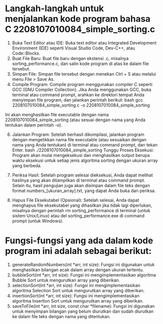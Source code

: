 # Langkah-langkah untuk menjalankan kode program bahasa C 2208107010084_simple_sorting.c

1. Buka Text Editor atau IDE: Buka text editor atau Integrated Development Environment (IDE) seperti Visual Studio Code, Dev-C++, atau Code::Blocks.
2. Buat File Baru: Buat file baru dengan ekstensi .c, misalnya sorting_performance.c, dan salin kode program di atas ke dalam file tersebut.
3. Simpan File: Simpan file tersebut dengan menekan Ctrl + S atau melalui menu File > Save As.
4. Compile Program: Compile program menggunakan compiler C seperti GCC (GNU Compiler Collection). Jika Anda menggunakan GCC, buka terminal atau command prompt, arahkan ke direktori tempat Anda menyimpan file program, dan jalankan perintah berikut:
bash
gcc 2208107010084_simple_sorting.c -o  2208107010084_simple_sorting

Ini akan menghasilkan file executable dengan nama 2208107010084_simple_sorting (atau sesuai dengan nama yang Anda tentukan dalam perintah -o).

6. Jalankan Program: Setelah berhasil dikompilasi, jalankan program dengan mengetikkan nama file executable (atau sesuaikan dengan nama yang Anda tentukan) di terminal atau command prompt, dan tekan Enter.
bash
./2208107010084_simple_sorting
Tunggu Proses Eksekusi: Program akan mulai mengeksekusi dan menghasilkan output berupa waktu eksekusi untuk setiap jenis algoritma sorting dengan ukuran array yang berbeda.

7. Periksa Hasil: Setelah program selesai dieksekusi, Anda dapat melihat hasilnya yang akan ditampilkan di terminal atau command prompt. Selain itu, hasil pengujian juga akan disimpan dalam file teks dengan format numbers_[ukuran_array].txt, yang dapat Anda buka dan periksa.
8. Hapus File Eksekutabel (Opsional): Setelah selesai, Anda dapat menghapus file eksekutabel yang dihasilkan jika tidak lagi diperlukan, misalnya dengan perintah rm sorting_performance di terminal (untuk sistem Unix/Linux) atau del sorting_performance.exe di command prompt (untuk Windows).



# Fungsi-fungsi yang ada dalam kode program ini adalah sebagai berikut:

1. generateRandomNumbers(int *arr, int size): Fungsi ini digunakan untuk menghasilkan bilangan acak dalam array dengan ukuran tertentu.
2. bubbleSort(int *arr, int size): Fungsi ini mengimplementasikan algoritma Bubble Sort untuk mengurutkan array yang diberikan.
3. selectionSort(int *arr, int size): Fungsi ini mengimplementasikan algoritma Selection Sort untuk mengurutkan array yang diberikan.
4. insertionSort(int *arr, int size): Fungsi ini mengimplementasikan algoritma Insertion Sort untuk mengurutkan array yang diberikan.
5. saveToFile(int *arr, int size, const char *filename): Fungsi ini digunakan untuk menyimpan bilangan yang belum diurutkan dan sudah diurutkan ke dalam file teks dengan nama yang ditentukan.

